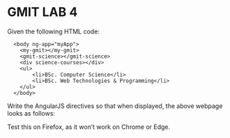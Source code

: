 # GMIT LAB 4 

Given the following HTML code:
```
  <body ng-app="myApp"> 
    <my-gmit></my-gmit>
	<gmit-science></gmit-science>
	<div science-courses></div>
	<ul>
		<li>BSc. Computer Science</li>
		<li>BSc. Web Technologies & Programming</li>
	</ul>
  </body>
```

Write the AngularJS directives so that when displayed, the above webpage looks as follows:



Test this on Firefox, as it won’t work on Chrome or Edge.
